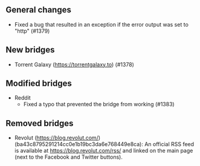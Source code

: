 <!-- Checklist (hidden in release)

- [ ] List all changes
- [ ] Update list of contributors (see README.md)
- [ ] Update release date in Configuration.php
- [ ] Set tag version to current date (YYYY-mm-dd)
- [ ] Change release title to current date (RSS-Bridge YYYY-mm-dd)

-->

## General changes

* Fixed a bug that resulted in an exception if the error output was set to "http" (#1379)

## New bridges

* Torrent Galaxy (https://torrentgalaxy.to) (#1378)

## Modified bridges

* Reddit
  - Fixed a typo that prevented the bridge from working (#1383)

## Removed bridges

* Revolut (https://blog.revolut.com/) (ba43c8795291214cc0e1b19bc3da6e768449e8ca): An official RSS feed is available at https://blog.revolut.com/rss/ and linked on the main page (next to the Facebook and Twitter buttons).

<!-- Template: No bridges were removed in this release! -->
